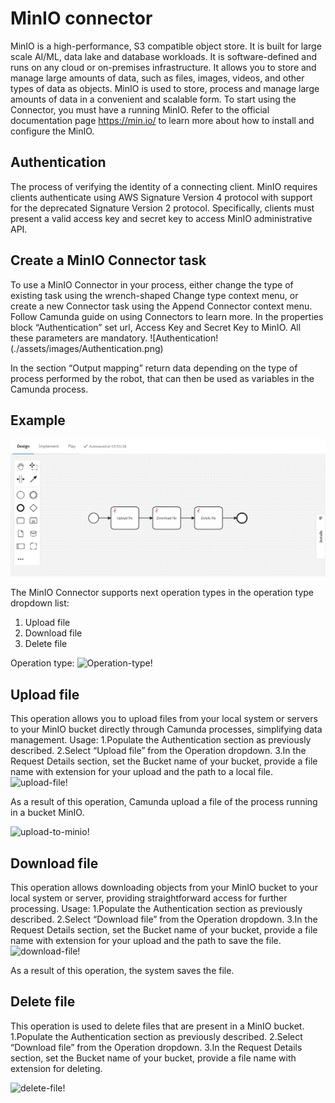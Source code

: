 # MinIO connector
MinIO is a high-performance, S3 compatible object store. It is built for
large scale AI/ML, data lake and database workloads. It is software-defined
and runs on any cloud or on-premises infrastructure. It allows you to store and manage large amounts of data, such as files, images, videos, and other types of data as objects. 
MinIO is used to store, process and manage large amounts of data in a convenient and scalable form.
To start using the Connector, you must have a running  MinIO. Refer to the official documentation page https://min.io/  to learn more about how to install and configure the MinIO.

## Authentication​

The process of verifying the identity of a connecting client. MinIO requires clients authenticate using AWS Signature Version 4 protocol with support for the deprecated Signature Version 2 protocol. Specifically, clients must present a valid access key and secret key to access MinIO administrative API.

## Create a  MinIO Connector task​

To use a MinIO Connector in your process, either change the type of existing task using the wrench-shaped Change type context menu, or create a new Connector task using the Append Connector context menu. Follow Camunda guide on using Connectors to learn more.
In the properties block “Authentication” set url, Access Key and Secret Key to MinIO.
All these parameters are mandatory. 
![Authentication!(./assets/images/Authentication.png)

In the section “Output mapping” return data depending on the type of process performed by the robot, that can then be used as variables in the Camunda process.


## Example
![Example!](./assets/images/Example.png)

The MinIO  Connector supports next operation types in the operation type dropdown list:
1. Upload file
2. Download file
3. Delete file

Operation type:
![Operation-type!](./assets/image/Operation-type.png)


## Upload file
This operation allows you to upload files from your local system or servers to your MinIO bucket directly through Camunda processes, simplifying data management. 
Usage:
1.Populate the  Authentication section as previously described.
2.Select “Upload file” from the Operation dropdown.
3.In the Request Details section, set the Bucket name of your bucket, provide a file name with extension for your upload and the path to a local file.
![upload-file!](./assets/image/upload-file.png)

As a result of this operation, Camunda upload a file of the process running in a bucket MinIO.

![upload-to-minio!](./assets/image/upload-to-minio.png)


## Download file
This operation allows downloading objects from your MinIO bucket to your local system or server, providing straightforward access for further processing. 
Usage:
1.Populate the  Authentication section as previously described.
2.Select “Download file” from the Operation dropdown.
3.In the Request Details section, set the Bucket name of your bucket, provide a file name with extension for your upload and the path to save the file.
![download-file!](./assets/image/download-file.png)

As a result of this operation, the system saves the file.


## Delete file

This operation is used to delete files that are present in a MinIO bucket. 
1.Populate the  Authentication section as previously described.
2.Select “Download file” from the Operation dropdown.
3.In the Request Details section, set the Bucket name of your bucket, provide a file name with extension for deleting.

![delete-file!](./assets/image/delete-file.png)
